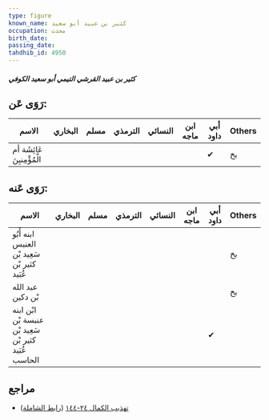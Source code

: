 ```yaml
---
type: figure
known_name: كثير بن عبيد أبو سعيد
occupation: محدث
birth_date:
passing_date:
tahdhib_id: 4950
---
```

##### كثير بن عبيد القرشي التيمي أبو سعيد الكوفي

## رَوَى عَن:
| الاسم                      | البخاري | مسلم | الترمذي | النسائي | ابن ماجه | أبي داود | Others |
| -------------------------- | ------- | ---- | ------- | ------- | -------- | -------- | ------ |
| عَائِشَة أم الْمُؤْمِنيِنَ |         |      |         |         |          | ✔        | بخ     |
## رَوَى عَنه:
| الاسم                                                 | البخاري | مسلم | الترمذي | النسائي | ابن ماجه | أبي داود | Others |
| ----------------------------------------------------- | ------- | ---- | ------- | ------- | -------- | -------- | ------ |
| ابنه أَبُو العنبس سَعِيد بْن كثير بْن عُبَيد          |         |      |         |         |          |          | بخ     |
| عبد الله بْن دكين                                     |         |      |         |         |          |          | بخ     |
| ابْن ابنه عنبسة بْن سَعِيد بْن كثير بْن عُبَيد الحاسب |         |      |         |         |          | ✔        |        |
## مراجع
- [تهذيب الكمال ٢٤-١٤٤](obsidian://open?vault=Tahdhib-al-Kamal&file=Figures/٤٩٥٠-كثير%20بن%20عبيد%20القرشي%20التيمي%20أبو%20سعيد%20الكوفي) ([رابط الشاملة](https://shamela.ws/book/3722/12656))